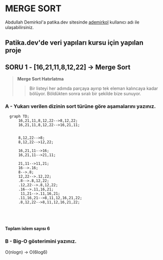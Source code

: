 # MERGE SORT

Abdullah Demirkol'a patika.dev sitesinde [ademirkol](https://app.patika.dev/ademirkol) kullanıcı adı ile ulaşabilirsiniz.

## Patika.dev'de veri yapıları kursu için yapılan proje


## **SORU 1 -** [16,21,11,8,12,22] -> Merge Sort

> **Merge Sort Hatırlatma** 
> >Bir listeyi her adımda parçaya ayırıp tek eleman kalıncaya kadar bölüyor. Böldükten sonra sıralı bir şekilde bize sunuyor.

### A - Yukarı verilen dizinin sort türüne göre aşamalarını yazınız.

```mermaid
  graph TD;
      16,21,11,8,12,22-->8,12,22;
      16,21,11,8,12,22-->16,21,11;


      8,12,22-->8;
      8,12,22-->12,22;

      16,21,11-->16;
      16,21,11-->21,11;
      
      21,11-->11,21;
      16-->.16;
      8-->.8;
      12,22-->.12,22;
      .8-->.8,12,22;
      .12,22-->.8,12,22;
      .16-->.11,16,21;
       11,21-->.11,16,21;
      .11,16,21-->8,11,12,16,21,22;
      .8,12,22-->8,11,12,16,21,22;
      


    
```

**Toplam islem sayısı 6**

### B - Big-O gösterimini yazınız.

 O(nlogn) -> O(6log6)